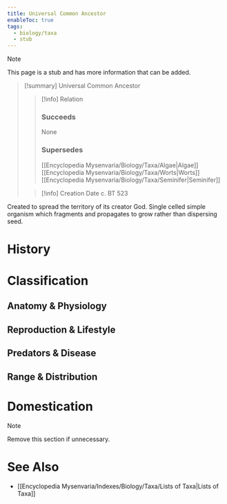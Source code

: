```yaml
---
title: Universal Common Ancestor
enableToc: true
tags:
  - biology/taxa
  - stub
---
```


> [!note]
> This page is a stub and has more information that can be added.

> [!summary] Universal Common Ancestor
> > [!info] Relation
> > ### Succeeds
> > None
> > ### Supersedes
> > [[Encyclopedia Mysenvaria/Biology/Taxa/Algae|Algae]]
> > [[Encyclopedia Mysenvaria/Biology/Taxa/Worts|Worts]]
> > [[Encyclopedia Mysenvaria/Biology/Taxa/Seminifer|Seminifer]]
>
> > [!info] Creation Date
> > c. BT 523

Created to spread the territory of its creator God. Single celled simple organism which fragments and propagates to grow rather than dispersing seed.
# History

# Classification
## Anatomy & Physiology

## Reproduction & Lifestyle

## Predators & Disease

## Range & Distribution

# Domestication

> [!note]
> Remove this section if unnecessary.
# See Also
- [[Encyclopedia Mysenvaria/Indexes/Biology/Taxa/Lists of Taxa|Lists of Taxa]]